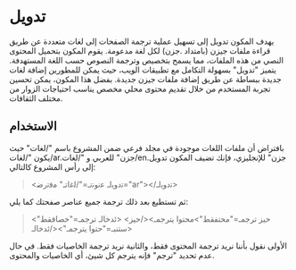 # تدويل

يهدف المكون تدويل إلى تسهيل عملية ترجمة الصفحات إلى لغات متعددة عن طريق قراءة ملفات جيزن (بامتداد .جزن) لكل لغة مدعومة. يقوم المكون بتحميل المحتوى النصي من هذه الملفات، مما يسمح بتخصيص وترجمة النصوص حسب اللغة المستهدفة. يتميز "تدويل" بسهولة التكامل مع تطبيقات الويب، حيث يمكن للمطورين إضافة لغات جديدة ببساطة عن طريق إضافة ملفات جيزن جديدة. بفضل هذا المكون، يمكن تحسين تجربة المستخدم من خلال تقديم محتوى محلي مخصص يناسب احتياجات الزوار من مختلف الثقافات.

## الاستخدام

بافتراض أن ملفات اللغات موجودة في مجلد فرعي ضمن المشروع باسم "/لغات" حيث يكون "/لغات/ar.جزن" للعربي و "/لغات/en.جزن" للإنجليزي، فإنك تضيف المكون تدويل إلى رأس المشروع كالتالي:

> <ت‍‌د‍‌و‍‌ي‍‌ل‍‌ـ ع‍‌ن‍‌ون‍‌ت‍‌ـ="/ل‍‌غ‍‌ات‍‌ـ" م‍‌ف‍‌ت‍‌رض‍‌="ar"></‍‌ت‍‌دوي‍‌ل‍‌ـ>

ثم تستطيع بعد ذلك ترجمة جميع عناصر صفحتك كما يلي:

> <حيز ترجمـ="محتفقط">محتوا يترجمـ></حيز>
> <ئدخالـ ترجمـ="خصافقط" ستنبـ="حتوا يترجمـ"></ئدخالـ>

الأولى نقول بأننا نريد ترجمة المحتوى فقط، والثانية نريد ترجمة الخاصيات فقط.
في حال عدم تحديد "ترجم" فإنه يترجم كل شيئ، أي الخاصيات والمحتوى.
